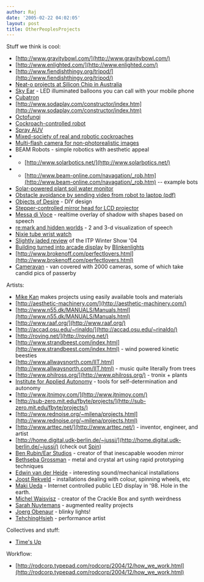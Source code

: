 ```yaml
---
author: Raj
date: '2005-02-22 04:02:05'
layout: post
title: OtherPeoplesProjects
---
```


Stuff we think is cool:

* [http://www.gravitybowl.com/](http://www.gravitybowl.com/)
* [http://www.enlighted.com/](http://www.enlighted.com/)
* [http://www.fiendishthingy.org/tripod/](http://www.fiendishthingy.org/tripod/)
* [Neat-o projects at Silicon Chip in Australia](http://www.siliconchip.com.au/menu_1329/section_articles/cms/section.html)
* [Sky Ear](http://haque.co.uk/skyear/information.html) - LED illuminated balloons you can call with your mobile phone
* [Cubatron](http://nw.com/nw/projects/cubatron/)
* [http://www.sodaplay.com/constructor/index.htm](http://www.sodaplay.com/constructor/index.htm)
* [Octofungi](http://www.livingsculpture.com/LivingSculptureSite/Sculptures/Octofungi/octofungi.htm)
* [Cockroach-controlled robot](http://www.conceptlab.com/control/)
* [Spray AUV](http://www.whoi.edu/instruments/viewInstrument.do?id=1498)
* [Mixed-society of real and robotic cockroaches](http://leurre.ulb.ac.be/Descript.html)
* [Multi-flash camera for non-photorealistic images](http://www.photo.net/learn/technology/mflash/merl-non-photo.html)
* BEAM Robots - simple robotics with aesthetic appeal
* * [http://www.solarbotics.net/](http://www.solarbotics.net/)
* * [http://www.beam-online.com/navagation/_rob.htm](http://www.beam-online.com/navagation/_rob.htm) -- example bots
* [Solar-powered plant soil water monitor](http://www.xs4all.nl/~sbolt/e-groeneVinger.html)
* [Obstacle avoidance by sending video from robot to laptop (pdf)](http://www.mil.ufl.edu/imdl/papers/IMDL_Report_Spring_04/harmeson_anne/cyclops-ss.pdf)
* [Objects of Desire](http://www.objectsofdesire.de/objects_e.html) - DIY design
* [Stepper-controlled mirror head for LCD projector](http://www.leper.org/level6/video/TheFly/)
* [Messa di Voce](http://www.tmema.org/messa/installation.html) - realtime overlay of shadow with shapes based on speech
* [re:mark and hidden worlds](http://www.flong.com/remark/) - 2 and 3-d visualization of speech
* [Nixie tube wrist watch](http://www.amug.org/~jthomas/watch.html)
* [Slightly jaded review](http://www.core77.com/reactor/01.05_itp.asp) of the ITP Winter Show '04
* [Building turned into arcade display](http://www.blinkenlights.de/arcade/index.en.html) by [Blinkenlights](http://www.blinkenlights.de/)
* [http://www.brokenoff.com/perfectlovers.html](http://www.brokenoff.com/perfectlovers.html)
* [Cameravan](http://www.cameravan.com/index2.html) - van covered with 2000 cameras, some of which take candid pics of passerby

Artists:

* [Mike Kan](http://www.tinkerhack.com/) makes projects using easily available tools and materials
* [http://aesthetic-machinery.com/](http://aesthetic-machinery.com/)
* [http://www.n55.dk/MANUALS/Manuals.html](http://www.n55.dk/MANUALS/Manuals.html)
* [http://www.raaf.org/](http://www.raaf.org/)
* [http://accad.osu.edu/~rinaldo/](http://accad.osu.edu/~rinaldo/)
* [http://roving.net/](http://roving.net/)
* [http://www.strandbeest.com/index.html](http://www.strandbeest.com/index.html) - wind powered kinetic beesties
* [http://www.allwaysnorth.com/IIT.html](http://www.allwaysnorth.com/IIT.html) - music quite literally from trees
* [http://www.philross.org/](http://www.philross.org/) - tronix + plants
* [Institute for Applied Autonomy](http://www.appliedautonomy.com) - tools for self-determination and autonomy
* [http://www.jtnimoy.com/](http://www.jtnimoy.com/)
* [http://sub-zero.mit.edu/fbyte/projects/](http://sub-zero.mit.edu/fbyte/projects/)
* [http://www.rednoise.org/~milena/projects.html](http://www.rednoise.org/~milena/projects.html)
* [http://www.arttec.net/](http://www.arttec.net/) - inventor, engineer, and artist
* [http://home.digital.udk-berlin.de/~jussi/](http://home.digital.udk-berlin.de/~jussi/) (check out [Spin](http://home.digital.udk-berlin.de/~jussi/projects/spin/))
* [Ben Rubin/Ear Studios](http://earstudio.com/projects/projects.html) - creator of that inescapable wooden mirror
* [Bethseba Grossman](http://www.bathsheba.com/) - metal and crystal art using rapid prototyping techniques
* [Edwin van der Heide](http://www.evdh.net/index.html) - interesting sound/mechanical installations
* [Joost Rekveld](http://www.lumen.nu/rekveld.html) - installations dealing with colour, spinning wheels, etc
* [Maki Ueda](http://www.ueda.nl/) - Internet controlled public LED display in '98.  Hole in the earth.
* [Michel Waisvisz](http://www.crackle.org/index.php) - creator of the Crackle Box and synth weirdness
* [Sarah Nuytemans](http://www.iua.upf.es/~snuytema/projects/projects.html) - augmented reality projects
* [Joerg Obenaur](http://www.lichtobjekte.org/) - blinky lights!
* [TehchingHsieh](TehchingHsieh.html) - performance artist

Collectives and stuff:

* [Time's Up](http://www.timesup.org/index2.html)

Workflow:

* [http://rodcorp.typepad.com/rodcorp/2004/12/how_we_work.html](http://rodcorp.typepad.com/rodcorp/2004/12/how_we_work.html)
